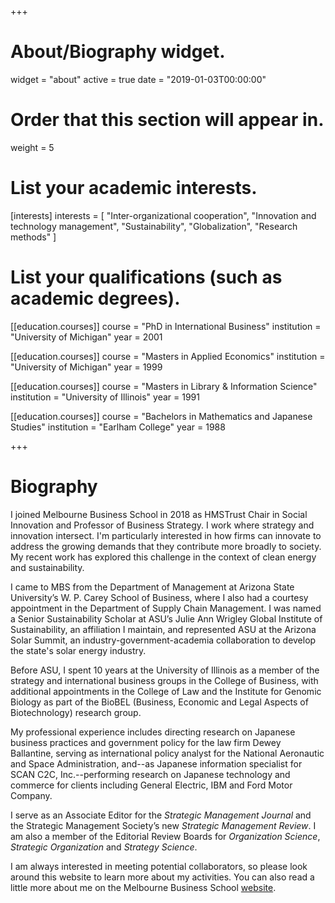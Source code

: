+++
# About/Biography widget.
widget = "about"
active = true
date = "2019-01-03T00:00:00"

# Order that this section will appear in.
weight = 5

# List your academic interests.
[interests]
  interests = [
    "Inter-organizational cooperation",
    "Innovation and technology management",
	"Sustainability",
	"Globalization",
	"Research methods"
   ]

# List your qualifications (such as academic degrees).
[[education.courses]]
  course = "PhD in International Business"
  institution = "University of Michigan"
  year = 2001

[[education.courses]]
  course = "Masters in Applied Economics"
  institution = "University of Michigan"
  year = 1999

[[education.courses]]
  course = "Masters in Library & Information Science"
  institution = "University of Illinois"
  year = 1991

[[education.courses]]
  course = "Bachelors in Mathematics and Japanese Studies"
  institution = "Earlham College"
  year = 1988


+++

# Biography

I joined Melbourne Business School in 2018 as HMSTrust Chair in Social Innovation and Professor of Business Strategy. I work where strategy and innovation intersect. I'm particularly interested in how firms can innovate to address the growing demands that they contribute more broadly to society. My recent work has explored this challenge in the context of clean energy and sustainability.
 
I came to MBS from the Department of Management at Arizona State University’s W. P. Carey School of Business, where I also had a courtesy appointment in the Department of Supply Chain Management. I was named a Senior Sustainability Scholar at ASU’s Julie Ann Wrigley Global Institute of Sustainability, an affiliation I maintain, and represented ASU at the Arizona Solar Summit, an industry-government-academia collaboration to develop the state's solar energy industry.
 
Before ASU, I spent 10 years at the University of Illinois as a member of the strategy and international business groups in the College of Business, with additional appointments in the College of Law and the Institute for Genomic Biology as part of the BioBEL (Business, Economic and Legal Aspects of Biotechnology) research group.

My professional experience includes directing research on Japanese business practices and government policy for the law firm Dewey Ballantine, serving as international policy analyst for the National Aeronautic and Space Administration, and--as Japanese information specialist for SCAN C2C, Inc.--performing research on Japanese technology and commerce for clients including General Electric, IBM and Ford Motor Company.

I serve as an Associate Editor for the _Strategic Management Journal_ and the Strategic Management Society’s new _Strategic Management Review_. I am also a member of the Editorial Review Boards for _Organization Science_, _Strategic Organization_ and _Strategy Science_.
 
I am always interested in meeting potential collaborators, so please look around this website to learn more about my activities. You can also read a little more about me on the Melbourne Business School [website](https://mbs.edu/news/sustainable-strategy-expert-glenn-hoetker-joins-me).